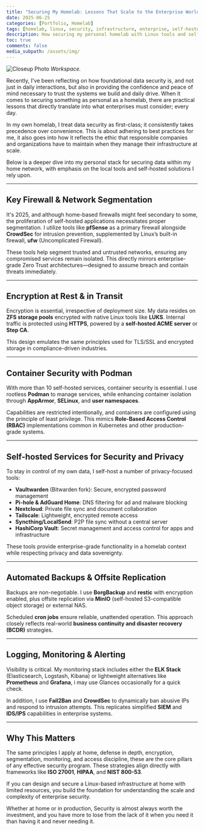 ```yaml
---
title: "Securing My Homelab: Lessons That Scale to the Enterprise World"
date: 2025-06-25
categories: [Portfolio, Homelab]
tags: [homelab, linux, security, infrastructure, enterprise, self-hosted]
description: How securing my personal homelab with Linux tools and self-hosted solutions mirrors enterprise security practices.
toc: true
comments: false
media_subpath: /assets/img/
---
```


![Closeup Photo](IMG_69331.JPG)
_Workspace._

Recently, I've been reflecting on how foundational data security is, and not just in daily interactions, but also in providing the confidence and peace of mind necessary to trust the systems we build and daily drive. When it comes to securing something as personal as a homelab, there are practical lessons that directly translate into what enterprises must consider; every day.

In my own homelab, I treat data security as first-class; it consistently takes precedence over convenience. This is about adhering to best practices for me, it also goes into how it reflects the ethic that responsible companies and organizations have to maintain when they manage their infrastructure at scale.

Below is a deeper dive into my personal stack for securing data within my home network, with emphasis on the local tools and self-hosted solutions I rely upon.

---

## Key Firewall & Network Segmentation

It's 2025, and although home-based firewalls might feel secondary to some, the proliferation of self-hosted applications necessitates proper segmentation. I utilize tools like **pfSense** as a primary firewall alongside **CrowdSec** for intrusion prevention, supplemented by Linux’s built-in firewall, **ufw** (Uncomplicated Firewall).

These tools help segment trusted and untrusted networks, ensuring any compromised services remain isolated. This directly mirrors enterprise-grade Zero Trust architectures—designed to assume breach and contain threats immediately.

---

## Encryption at Rest & in Transit

Encryption is essential, irrespective of deployment size. My data resides on **ZFS storage pools** encrypted with native Linux tools like **LUKS**. Internal traffic is protected using **HTTPS**, powered by a **self-hosted ACME server** or **Step CA**.

This design emulates the same principles used for TLS/SSL and encrypted storage in compliance-driven industries.

---

## Container Security with Podman

With more than 10 self-hosted services, container security is essential. I use rootless **Podman** to manage services, while enhancing container isolation through **AppArmor**, **SELinux**, and **user namespaces**.

Capabilities are restricted intentionally, and containers are configured using the principle of least privilege. This mimics **Role-Based Access Control (RBAC)** implementations common in Kubernetes and other production-grade systems.

---

## Self-hosted Services for Security and Privacy

To stay in control of my own data, I self-host a number of privacy-focused tools:

- **Vaultwarden** (Bitwarden fork): Secure, encrypted password management
- **Pi-hole & AdGuard Home**: DNS filtering for ad and malware blocking
- **Nextcloud**: Private file sync and document collaboration
- **Tailscale**: Lightweight, encrypted remote access
- **Syncthing/LocalSend**: P2P file sync without a central server
- **HashiCorp Vault**: Secret management and access control for apps and infrastructure

These tools provide enterprise-grade functionality in a homelab context while respecting privacy and data sovereignty.

---

## Automated Backups & Offsite Replication

Backups are non-negotiable. I use **BorgBackup** and **restic** with encryption enabled, plus offsite replication via **MinIO** (self-hosted S3-compatible object storage) or external NAS.

Scheduled **cron jobs** ensure reliable, unattended operation. This approach closely reflects real-world **business continuity and disaster recovery (BCDR)** strategies.

---

## Logging, Monitoring & Alerting

Visibility is critical. My monitoring stack includes either the **ELK Stack** (Elasticsearch, Logstash, Kibana) or lightweight alternatives like **Prometheus** and **Grafana**, i may use Glances occasionally for a quick check.

In addition, I use **Fail2Ban** and **CrowdSec** to dynamically ban abusive IPs and respond to intrusion attempts. This replicates simplified **SIEM** and **IDS/IPS** capabilities in enterprise systems.

---

## Why This Matters

The same principles I apply at home, defense in depth, encryption, segmentation, monitoring, and access discipline, these are the core pillars of any effective security program. These strategies align directly with frameworks like **ISO 27001**, **HIPAA**, and **NIST 800-53**.

If you can design and secure a Linux-based infrastructure at home with limited resources, you build the foundation for understanding the scale and complexity of enterprise security.

Whether at home or in production, Security is almost always worth the investment, and you have more to lose from the lack of it when you need it than having it and never needing it.
